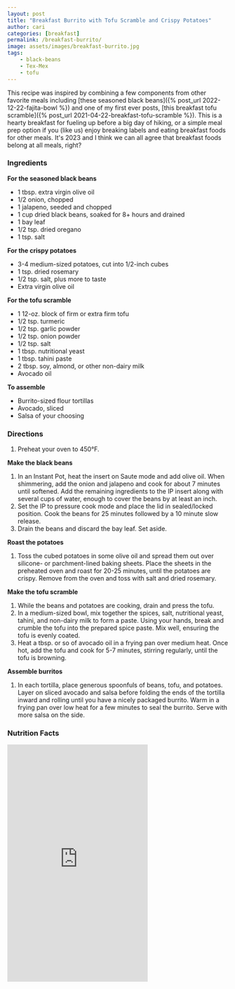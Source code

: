 ```yaml
---
layout: post
title: "Breakfast Burrito with Tofu Scramble and Crispy Potatoes"
author: cari
categories: [breakfast]
permalink: /breakfast-burrito/
image: assets/images/breakfast-burrito.jpg
tags:
    - black-beans
    - Tex-Mex
    - tofu
---
```


This recipe was inspired by combining a few components from other favorite meals including [these seasoned black beans]({% post_url 2022-12-22-fajita-bowl %}) and one of my first ever posts, [this breakfast tofu scramble]({% post_url 2021-04-22-breakfast-tofu-scramble %}). This is a hearty breakfast for fueling up before a big day of hiking, or a simple meal prep option if you (like us) enjoy breaking labels and eating breakfast foods for other meals. It's 2023 and I think we can all agree that breakfast foods belong at all meals, right?

<h3> Ingredients </h3>

**For the seasoned black beans**

- 1 tbsp. extra virgin olive oil
- 1/2 onion, chopped
- 1 jalapeno, seeded and chopped
- 1 cup dried black beans, soaked for 8+ hours and drained
- 1 bay leaf
- 1/2 tsp. dried oregano
- 1 tsp. salt

**For the crispy potatoes**
- 3-4 medium-sized potatoes, cut into 1/2-inch cubes
- 1 tsp. dried rosemary
- 1/2 tsp. salt, plus more to taste
- Extra virgin olive oil

**For the tofu scramble**
- 1 12-oz. block of firm or extra firm tofu
- 1/2 tsp. turmeric
- 1/2 tsp. garlic powder
- 1/2 tsp. onion powder
- 1/2 tsp. salt
- 1 tbsp. nutritional yeast
- 1 tbsp. tahini paste
- 2 tbsp. soy, almond, or other non-dairy milk
- Avocado oil

**To assemble**
- Burrito-sized flour tortillas
- Avocado, sliced
- Salsa of your choosing

<h3> Directions </h3>

1. Preheat your oven to 450&deg;F.

**Make the black beans**

1. In an Instant Pot, heat the insert on Saute mode and add olive oil. When shimmering, add the onion and jalapeno and cook for about 7 minutes until softened. Add the remaining ingredients to the IP insert along with several cups of water, enough to cover the beans by at least an inch.
2. Set the IP to pressure cook mode and place the lid in sealed/locked position. Cook the beans for 25 minutes followed by a 10 minute slow release.
3. Drain the beans and discard the bay leaf. Set aside.

**Roast the potatoes**

1. Toss the cubed potatoes in some olive oil and spread them out over silicone- or parchment-lined baking sheets. Place the sheets in the preheated oven and roast for 20-25 minutes, until the potatoes are crispy. Remove from the oven and toss with salt and dried rosemary.

**Make the tofu scramble**

1. While the beans and potatoes are cooking, drain and press the tofu.
2. In a medium-sized bowl, mix together the spices, salt, nutritional yeast, tahini, and non-dairy milk to form a paste. Using your hands, break and crumble the tofu into the prepared spice paste. Mix well, ensuring the tofu is evenly coated.
3. Heat a tbsp. or so of avocado oil in a frying pan over medium heat. Once hot, add the tofu and cook for 5-7 minutes, stirring regularly, until the tofu is browning.

**Assemble burritos**
1. In each tortilla, place generous spoonfuls of beans, tofu, and potatoes. Layer on sliced avocado and salsa before folding the ends of the tortilla inward and rolling until you have a nicely packaged burrito. Warm in a frying pan over low heat for a few minutes to seal the burrito. Serve with more salsa on the side.

<h3> Nutrition Facts </h3>

<iframe title="CRONOMETER.com" width="320" height="540" src="https://cronometer.com/facts.html?food=31144337&measure=86002870&labelType=AMERICAN_2016" frameborder="0"></iframe>
